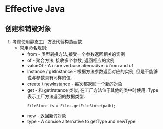 # Effective Java 
## 创建和销毁对象
1. 考虑使用静态工厂方法代替构造函数
    + 常用命名规则:
        - from - 类型转换方法,接受一个参数返回相关的实例
        - of - 聚合方法, 接收多个参数, 返回相应的实例
        - valueOf - A more verbose alternative to from and of
        - instance / getInstance - 根据方法参数返回对应的实例, 但是不能够说与参数具有同样的值.
        - create / newInstance - 每次都返回一个新的对象
        - get<Type> - 和 getInstance 类似, 在工厂方法位于其他的类中时使用. Type 表示工厂方法返回的数据类型.
            ```
            FileStore fs = Files.getFileStore(path);
            ```
        - new<Type> - 返回新的对象
        - type - A concise alternative to getType and newType